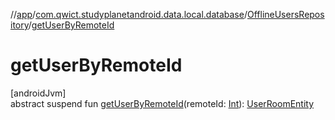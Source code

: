 //[app](../../../index.md)/[com.qwict.studyplanetandroid.data.local.database](../index.md)/[OfflineUsersRepository](index.md)/[getUserByRemoteId](get-user-by-remote-id.md)

# getUserByRemoteId

[androidJvm]\
abstract suspend fun [getUserByRemoteId](get-user-by-remote-id.md)(remoteId: [Int](https://kotlinlang.org/api/latest/jvm/stdlib/kotlin/-int/index.html)): [UserRoomEntity](../../com.qwict.studyplanetandroid.data.local.schema/-user-room-entity/index.md)
